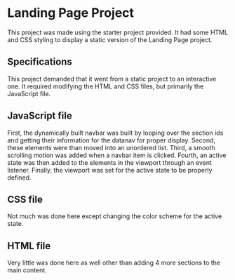 # Landing Page Project

This project was made using the starter project provided. It had some HTML and CSS styling to display a static version of the Landing Page project.

## Specifications

This project demanded that it went from a static project to an interactive one. It required modifying the HTML and CSS files, but primarily the JavaScript file.

## JavaScript file

First, the dynamically built navbar was built by looping over the section ids and getting their information for the datanav for proper display.
Second, these elements were than moved into an unordered list.
Third, a smooth scrolling motion was added when a navbar item is clicked.
Fourth, an active state was then added to the elements in the viewport through an event listener.
Finally, the viewport was set for the active state to be properly defined.


## CSS file

Not much was done here except changing the color scheme for the active state.

## HTML file

Very little was done here as well other than adding 4 more sections to the main content.
